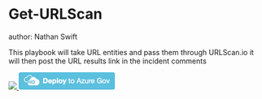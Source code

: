 # Get-URLScan
author: Nathan Swift

This playbook will take URL entities and pass them through URLScan.io it will then post the URL results link in the incident comments

<a href="https://azuredeploy.net/?repository=https://github.com/swiftsolves-msft/Azure-Sentinel-Playbooks/blob/master/Get-URLScan" target="_blank">
    <img src="http://azuredeploy.net/deploybutton.png"/>
</a>
<a href="https://portal.azure.us/#create/Microsoft.Template/uri/https%3A%2F%2Fraw.githubusercontent.com%2FAzure%2FAzure-Sentinel%2Fmaster%2FPlaybooks%2FGet-URLScan%2Fazuredeploy.json" target="_blank">
<img src="https://raw.githubusercontent.com/Azure/azure-quickstart-templates/master/1-CONTRIBUTION-GUIDE/images/deploytoazuregov.png"/>
</a>